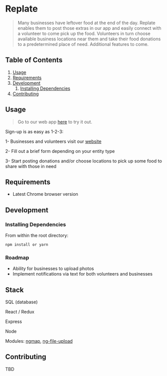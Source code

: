 # Replate

> Many businesses have leftover food at the end of the day. Replate enables them to post those extras in our app and easily connect with a volunteer to come pick up the food. Volunteers in turn choose available business locations near them and take their food donations to a predetermined place of need. Additional features to come.


## Table of Contents

1. [Usage](#Usage)
1. [Requirements](#requirements)
1. [Development](#development)
    1. [Installing Dependencies](#installing-dependencies)
1. [Contributing](#contributing)

## Usage

> Go to our web app [here](https://re-plate.netlify.com) to try it out.

Sign-up is as easy as 1-2-3:

  1- Businesses and volunteers visit our [website](https://re-plate.netlify.com)
  
  2- Fill out a brief form depending on your entity type
  
  3- Start posting donations and/or choose locations to pick up some food to share with those in need
 
## Requirements

- Latest Chrome browser version

## Development

### Installing Dependencies

From within the root directory:

```sh
npm install or yarn

```

### Roadmap

- Ability for businesses to upload photos
- Implement notifications via text for both volunteers and businesses


## Stack

SQL (database)

React / Redux

Express

Node

Modules: [ngmap](https://github.com/allenhwkim/angularjs-google-maps), [ng-file-upload](https://github.com/danialfarid/ng-file-upload)

## Contributing

TBD
